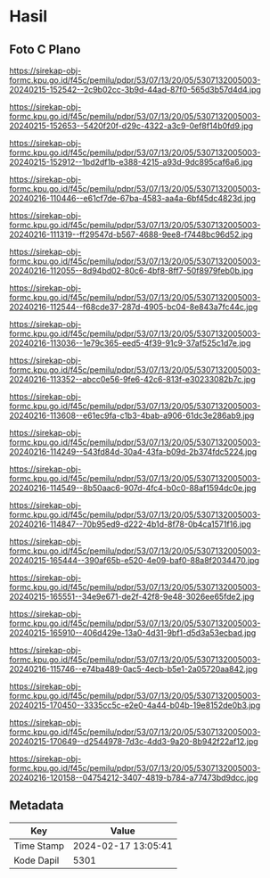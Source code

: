 # Hasil

## Foto C Plano

https://sirekap-obj-formc.kpu.go.id/f45c/pemilu/pdpr/53/07/13/20/05/5307132005003-20240215-152542--2c9b02cc-3b9d-44ad-87f0-565d3b57d4d4.jpg

https://sirekap-obj-formc.kpu.go.id/f45c/pemilu/pdpr/53/07/13/20/05/5307132005003-20240215-152653--5420f20f-d29c-4322-a3c9-0ef8f14b0fd9.jpg

https://sirekap-obj-formc.kpu.go.id/f45c/pemilu/pdpr/53/07/13/20/05/5307132005003-20240215-152912--1bd2df1b-e388-4215-a93d-9dc895caf6a6.jpg

https://sirekap-obj-formc.kpu.go.id/f45c/pemilu/pdpr/53/07/13/20/05/5307132005003-20240216-110446--e61cf7de-67ba-4583-aa4a-6bf45dc4823d.jpg

https://sirekap-obj-formc.kpu.go.id/f45c/pemilu/pdpr/53/07/13/20/05/5307132005003-20240216-111319--ff29547d-b567-4688-9ee8-f7448bc96d52.jpg

https://sirekap-obj-formc.kpu.go.id/f45c/pemilu/pdpr/53/07/13/20/05/5307132005003-20240216-112055--8d94bd02-80c6-4bf8-8ff7-50f8979feb0b.jpg

https://sirekap-obj-formc.kpu.go.id/f45c/pemilu/pdpr/53/07/13/20/05/5307132005003-20240216-112544--f68cde37-287d-4905-bc04-8e843a7fc44c.jpg

https://sirekap-obj-formc.kpu.go.id/f45c/pemilu/pdpr/53/07/13/20/05/5307132005003-20240216-113036--1e79c365-eed5-4f39-91c9-37af525c1d7e.jpg

https://sirekap-obj-formc.kpu.go.id/f45c/pemilu/pdpr/53/07/13/20/05/5307132005003-20240216-113352--abcc0e56-9fe6-42c6-813f-e30233082b7c.jpg

https://sirekap-obj-formc.kpu.go.id/f45c/pemilu/pdpr/53/07/13/20/05/5307132005003-20240216-113608--e61ec9fa-c1b3-4bab-a906-61dc3e286ab9.jpg

https://sirekap-obj-formc.kpu.go.id/f45c/pemilu/pdpr/53/07/13/20/05/5307132005003-20240216-114249--543fd84d-30a4-43fa-b09d-2b374fdc5224.jpg

https://sirekap-obj-formc.kpu.go.id/f45c/pemilu/pdpr/53/07/13/20/05/5307132005003-20240216-114549--8b50aac6-907d-4fc4-b0c0-88af1594dc0e.jpg

https://sirekap-obj-formc.kpu.go.id/f45c/pemilu/pdpr/53/07/13/20/05/5307132005003-20240216-114847--70b95ed9-d222-4b1d-8f78-0b4ca1571f16.jpg

https://sirekap-obj-formc.kpu.go.id/f45c/pemilu/pdpr/53/07/13/20/05/5307132005003-20240215-165444--390af65b-e520-4e09-baf0-88a8f2034470.jpg

https://sirekap-obj-formc.kpu.go.id/f45c/pemilu/pdpr/53/07/13/20/05/5307132005003-20240215-165551--34e9e671-de2f-42f8-9e48-3026ee65fde2.jpg

https://sirekap-obj-formc.kpu.go.id/f45c/pemilu/pdpr/53/07/13/20/05/5307132005003-20240215-165910--406d429e-13a0-4d31-9bf1-d5d3a53ecbad.jpg

https://sirekap-obj-formc.kpu.go.id/f45c/pemilu/pdpr/53/07/13/20/05/5307132005003-20240216-115746--e74ba489-0ac5-4ecb-b5e1-2a05720aa842.jpg

https://sirekap-obj-formc.kpu.go.id/f45c/pemilu/pdpr/53/07/13/20/05/5307132005003-20240215-170450--3335cc5c-e2e0-4a44-b04b-19e8152de0b3.jpg

https://sirekap-obj-formc.kpu.go.id/f45c/pemilu/pdpr/53/07/13/20/05/5307132005003-20240215-170649--d2544978-7d3c-4dd3-9a20-8b942f22af12.jpg

https://sirekap-obj-formc.kpu.go.id/f45c/pemilu/pdpr/53/07/13/20/05/5307132005003-20240216-120158--04754212-3407-4819-b784-a77473bd9dcc.jpg


## Metadata

| Key        | Value               |
| ---------- | ------------------- |
| Time Stamp | 2024-02-17 13:05:41 |
| Kode Dapil | 5301                |




